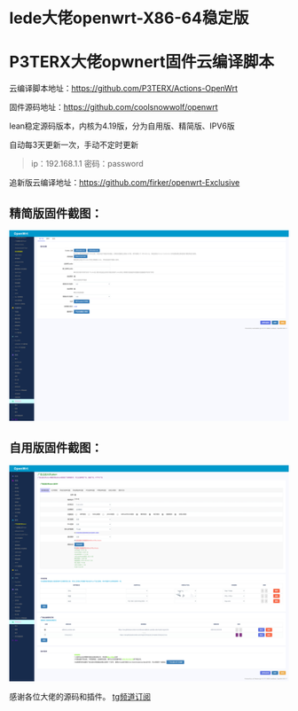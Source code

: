 # lede大佬openwrt-X86-64稳定版
# P3TERX大佬opwnert固件云编译脚本

云编译脚本地址：https://github.com/P3TERX/Actions-OpenWrt

固件源码地址：https://github.com/coolsnowwolf/openwrt

lean稳定源码版本，内核为4.19版，分为自用版、精简版、IPV6版

自动每3天更新一次，手动不定时更新

> ip：192.168.1.1 密码：password

追新版云编译地址：https://github.com/firker/openwrt-Exclusive

## 精简版固件截图：
![avatar](boc/a.png)
## 自用版固件截图：
![avatar](boc/b.png)

感谢各位大佬的源码和插件。
[tg频道订阅](https://t.me/zhinengchaoshenzhe)


